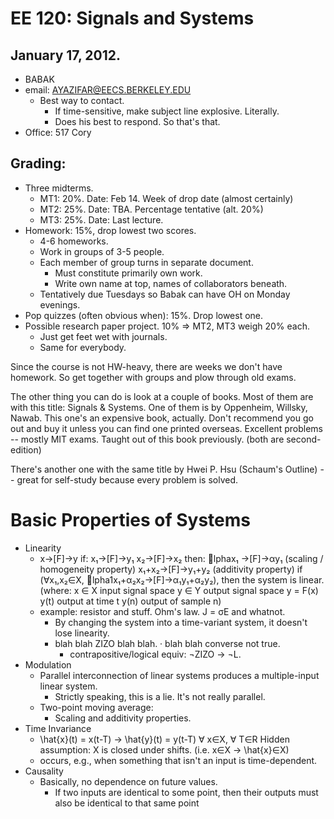 EE 120: Signals and Systems
===========================
January 17, 2012.
-----------------
* BABAK
* email: AYAZIFAR@EECS.BERKELEY.EDU
  + Best way to contact.
	- If time-sensitive, make subject line explosive. Literally.
	- Does his best to respond. So that's that.
* Office: 517 Cory

Grading:
--------
* Three midterms.
  + MT1: 20%. Date: Feb 14. Week of drop date (almost certainly)
  + MT2: 25%. Date: TBA. Percentage tentative (alt. 20%)
  + MT3: 25%. Date: Last lecture.
* Homework: 15%, drop lowest two scores.
  + 4-6 homeworks.
  + Work in groups of 3-5 people.
  + Each member of group turns in separate document.
	- Must constitute primarily own work.
	- Write own name at top, names of collaborators beneath.
  + Tentatively due Tuesdays so Babak can have OH on Monday evenings.
* Pop quizzes (often obvious when): 15%. Drop lowest one.
* Possible research paper project. 10% => MT2, MT3 weigh 20% each.
  + Just get feet wet with journals.
  + Same for everybody.

Since the course is not HW-heavy, there are weeks we don't have
homework. So get together with groups and plow through old exams.

The other thing you can do is look at a couple of books. Most of them
are with this title: Signals & Systems. One of them is by Oppenheim,
Willsky, Nawab. This one's an expensive book, actually. Don't
recommend you go out and buy it unless you can find one printed
overseas. Excellent problems -- mostly MIT exams. Taught out of this
book previously. (both are second-edition)

There's another one with the same title by Hwei P. Hsu (Schaum's
Outline) -- great for self-study because every problem is solved.

Basic Properties of Systems
===========================
* Linearity
  + x→[F]→y
	if:
	  x₁→[F]→y₁
	  x₂→[F]→x₂
	then:
	   lphax₁ →[F]→αy₁   (scaling / homogeneity property)
	  x₁+x₂→[F]→y₁+y₂ (additivity property)
	if (∀x₁,x₂∈X, lpha1x₁+α₂x₂→[F]→α₁y₁+α₂y₂), then the system is linear.
	(where:
	  x ∈ X    input signal space
	  y ∈ Y    output signal space
	  y = F(x)
	  y(t)     output at time t
	  y(n)     output of sample n)
  + example: resistor and stuff. Ohm's law. J = σE and whatnot.
	- By changing the system into a time-variant system, it doesn't
	  lose linearity.
	- blah blah ZIZO blah blah.
	  · blah blah converse not true.
	  - contrapositive/logical equiv: ¬ZIZO → ¬L.
* Modulation
  + Parallel interconnection of linear systems produces a
	multiple-input linear system.
	- Strictly speaking, this is a lie. It's not really parallel.
  + Two-point moving average:
	- Scaling and additivity properties.
* Time Invariance
  + \hat{x}(t) = x(t-T) → \hat{y}(t) = y(t-T)
	∀ x∈X, ∀ T∈R
	Hidden assumption: X is closed under shifts. (i.e. x∈X → \hat{x}∈X)
  + occurs, e.g., when something that isn't an input is time-dependent.
* Causality
  + Basically, no dependence on future values.
	- If two inputs are identical to some point, then their outputs
	  must also be identical to that same point

